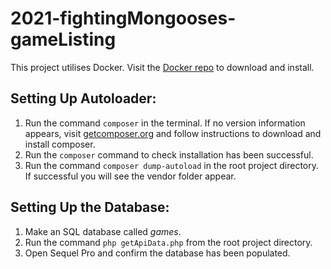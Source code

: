# 2021-fightingMongooses-gameListing

This project utilises Docker. Visit the [Docker repo](https://github.com/iO-Academy/docker-image)
to download and install.

## Setting Up Autoloader:
1. Run the command `composer` in the terminal. If no version information
appears, visit [getcomposer.org](https://getcomposer.org/download/) and 
follow instructions to download and install composer. 
2. Run the `composer` command to check installation has been 
successful.
3. Run the command `composer dump-autoload` in the root project directory. If 
successful you will see the vendor folder appear.

## Setting Up the Database:
1. Make an SQL database called *games*.
2. Run the command `php getApiData.php` from the root project directory.
3. Open Sequel Pro and confirm the database has been populated.
